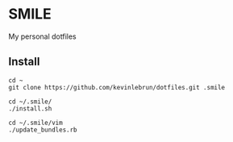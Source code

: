 # SMILE

My personal dotfiles

## Install

    cd ~
    git clone https://github.com/kevinlebrun/dotfiles.git .smile

    cd ~/.smile/
    ./install.sh

    cd ~/.smile/vim
    ./update_bundles.rb

